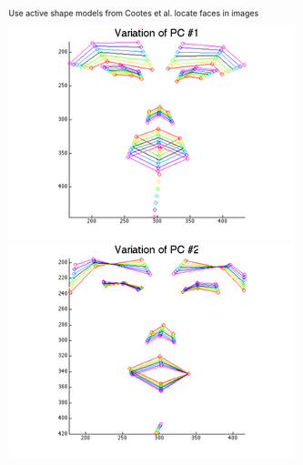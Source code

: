 Use active shape models from Cootes et al. locate faces in images

![Variation of the 1st face principal component](/Media/Faces_PC01.png) ![Variation of the 2nd face principal component](/Media/Faces_PC02.png)